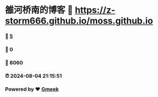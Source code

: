 # 雒河桥南的博客 :link: https://z-storm666.github.io/moss.github.io 
### :page_facing_up: [5](https://z-storm666.github.io/moss.github.io/tag.html) 
### :speech_balloon: 0 
### :hibiscus: 8060 
### :alarm_clock: 2024-08-04 21:15:51 
### Powered by :heart: [Gmeek](https://github.com/Meekdai/Gmeek)
